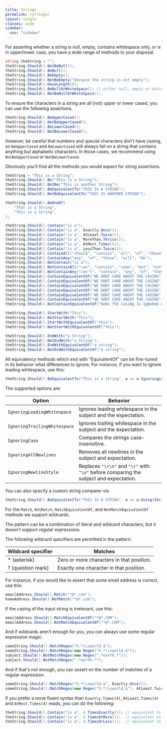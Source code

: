 ```yaml
---
title: Strings
permalink: /strings/
layout: single
classes: wide
sidebar:
  nav: "sidebar"
---
```


For asserting whether a string is null, empty, contains whitespace only, or is in upper/lower case, you have a wide range of methods to your disposal.

```csharp
string theString = "";
theString.Should().NotBeNull();
theString.Should().BeNull();
theString.Should().BeEmpty();
theString.Should().NotBeEmpty("because the string is not empty");
theString.Should().HaveLength(0);
theString.Should().BeNullOrWhiteSpace(); // either null, empty or whitespace only
theString.Should().NotBeNullOrWhiteSpace();
```

To ensure the characters in a string are all (not) upper or lower cased, you can use the following assertions.

```csharp
theString.Should().BeUpperCased();
theString.Should().NotBeUpperCased();
theString.Should().BeLowerCased();
theString.Should().NotBeLowerCased();
```

However, be careful that numbers and special characters don't have casing, so `BeUpperCased` and `BeLowerCased` will always fail on a string that contains anything but alphabetic characters. In those cases, we recommend using `NotBeUpperCased` or `NotBeLowerCased`.

Obviously you’ll find all the methods you would expect for string assertions.

```csharp
theString = "This is a String";
theString.Should().Be("This is a String");
theString.Should().NotBe("This is another String");
theString.Should().BeEquivalentTo("THIS IS A STRING");
theString.Should().NotBeEquivalentTo("THIS IS ANOTHER STRING");

theString.Should().BeOneOf(
    "That is a String",
    "This is a String",
);

theString.Should().Contain("is a");
theString.Should().Contain("is a", Exactly.Once());
theString.Should().Contain("is a", AtLeast.Twice());
theString.Should().Contain("is a", MoreThan.Thrice());
theString.Should().Contain("is a", AtMost.Times(5));
theString.Should().Contain("is a", LessThan.Twice());
theString.Should().ContainAll("should", "contain", "all", "of", "these");
theString.Should().ContainAny("any", "of", "these", "will", "do");
theString.Should().NotContain("is a");
theString.Should().NotContainAll("can", "contain", "some", "but", "not", "all");
theString.Should().NotContainAny("can't", "contain", "any", "of", "these");
theString.Should().ContainEquivalentOf("WE DONT CARE ABOUT THE CASING");
theString.Should().ContainEquivalentOf("WE DONT CARE ABOUT THE CASING", Exactly.Once());
theString.Should().ContainEquivalentOf("WE DONT CARE ABOUT THE CASING", AtLeast.Twice());
theString.Should().ContainEquivalentOf("WE DONT CARE ABOUT THE CASING", MoreThan.Thrice());
theString.Should().ContainEquivalentOf("WE DONT CARE ABOUT THE CASING", AtMost.Times(5));
theString.Should().ContainEquivalentOf("WE DONT CARE ABOUT THE CASING", LessThan.Twice());
theString.Should().NotContainEquivalentOf("HeRe ThE CaSiNg Is IgNoReD As WeLl");

theString.Should().StartWith("This");
theString.Should().NotStartWith("This");
theString.Should().StartWithEquivalentOf("this");
theString.Should().NotStartWithEquivalentOf("this");

theString.Should().EndWith("a String");
theString.Should().NotEndWith("a String");
theString.Should().EndWithEquivalentOf("a string");
theString.Should().NotEndWithEquivalentOf("a string");
```

All equivalency methods which end with "EquivalentOf" can be fine-tuned in its behavior what differences to ignore.
For instance, if you want to ignore leading whitespace, use this:

```csharp
theString.Should().BeEquivalentTo("This is a string", o => o.IgnoringLeadingWhitespace());
```

The supported options are:

| Option                       | Behavior                                                                                          |
| ---------------------------- | ------------------------------------------------------------------------------------------------- |
| `IgnoringLeadingWhitespace`  | Ignores leading whitespace in the subject and the expectation.                                    |
| `IgnoringTrailingWhitespace` | Ignores trailing whitespace in the subject and the expectation.                                   |
| `IgnoringCase`               | Compares the strings case-insensitive.                                                            |
| `IgnoringAllNewlines`        | Removes all newlines in the subject and expectation.                                              |
| `IgnoringNewlineStyle`       | Replaces `"\r\n"` and `"\r"` with `"\n"` before comparing the subject and expectation.            |

You can also specify a custom string comparer via
```csharp
theString.Should().BeEquivalentTo("THIS IS A STRING", o => o.Using(StringComparer.OrdinalIgnoreCase));
```

For the `Match`, `NotMatch`, `MatchEquivalentOf`, and `NotMatchEquivalentOf` methods we support wildcards.

The pattern can be a combination of literal and wildcard characters, but it doesn't support regular expressions.

The following wildcard specifiers are permitted in the pattern:

| Wildcard specifier | Matches                                   |
| ----------------- | ----------------------------------------- |
| * (asterisk)      | Zero or more characters in that position. |
| ? (question mark) | Exactly one character in that position.   |

For instance, if you would like to assert that some email address is correct, use this:

```csharp
emailAddress.Should().Match("*@*.com");
homeAddress.Should().NotMatch("*@*.com");
```

If the casing of the input string is irrelevant, use this:

```csharp
emailAddress.Should().MatchEquivalentOf("*@*.COM");
emailAddress.Should().NotMatchEquivalentOf("*@*.COM");
```

And if wildcards aren't enough for you, you can always use some regular expression magic:

```csharp
someString.Should().MatchRegex("h.*\\sworld.$");
someString.Should().MatchRegex(new Regex("h.*\\sworld.$"));
subject.Should().NotMatchRegex(new Regex(".*earth.*"));
subject.Should().NotMatchRegex(".*earth.*");
```

And if that's not enough, you can assert on the number of matches of a regular expression:

```csharp
someString.Should().MatchRegex("h.*\\sworld.$", Exactly.Once());
someString.Should().MatchRegex(new Regex("h.*\\sworld.$"), AtLeast.Twice());
```

If you prefer a more fluent syntax than `Exactly.Times(4)`, `AtLeast.Times(4)` and `AtMost.Times(4)` reads, you can do the following:

```csharp
theString.Should().Contain("is a", 4.TimesExactly()); // equivalent to Exactly.Times(4)
theString.Should().Contain("is a", 4.TimesOrMore());  // equivalent to AtLeast.Times(4)
theString.Should().Contain("is a", 4.TimesOrLess());  // equivalent to AtMost.Times(4)
```